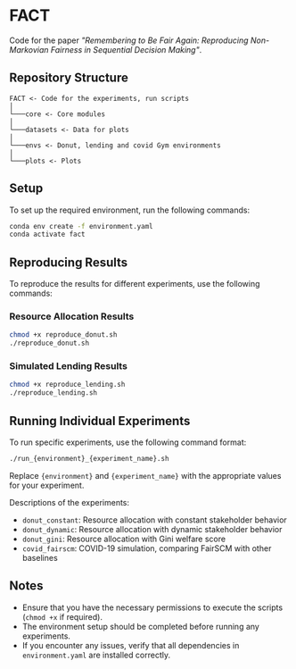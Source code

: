 # FACT

Code for the paper _"Remembering to Be Fair Again: Reproducing Non-Markovian Fairness in Sequential Decision Making"_.

## Repository Structure

```
FACT <- Code for the experiments, run scripts
│   
└───core <- Core modules
│   
└───datasets <- Data for plots
│   
└───envs <- Donut, lending and covid Gym environments
│   
└───plots <- Plots
```


## Setup
To set up the required environment, run the following commands:
```sh
conda env create -f environment.yaml
conda activate fact
```

## Reproducing Results
To reproduce the results for different experiments, use the following commands:

### Resource Allocation Results
```sh
chmod +x reproduce_donut.sh
./reproduce_donut.sh
```

### Simulated Lending Results
```sh
chmod +x reproduce_lending.sh
./reproduce_lending.sh
```

## Running Individual Experiments
To run specific experiments, use the following command format:
```sh
./run_{environment}_{experiment_name}.sh
```
Replace `{environment}` and `{experiment_name}` with the appropriate values for your experiment.

Descriptions of the experiments:

- `donut_constant`: Resource allocation with constant stakeholder behavior
- `donut_dynamic`: Resource allocation with dynamic stakeholder behavior
- `donut_gini`: Resource allocation with Gini welfare score
- `covid_fairscm`: COVID-19 simulation, comparing FairSCM with other baselines

## Notes
- Ensure that you have the necessary permissions to execute the scripts (`chmod +x` if required).
- The environment setup should be completed before running any experiments.
- If you encounter any issues, verify that all dependencies in `environment.yaml` are installed correctly.

